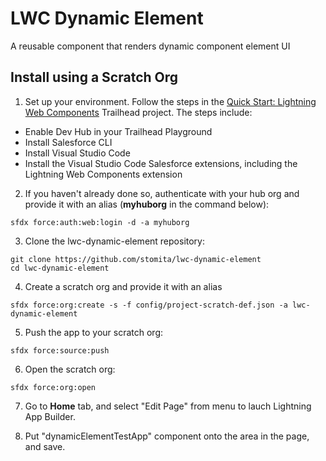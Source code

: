 # LWC Dynamic Element

A reusable component that renders dynamic component element UI

## Install using a Scratch Org

1. Set up your environment. Follow the steps in the [Quick Start: Lightning Web Components](https://trailhead.salesforce.com/content/learn/projects/quick-start-lightning-web-components/) Trailhead project. The steps include:

-   Enable Dev Hub in your Trailhead Playground
-   Install Salesforce CLI
-   Install Visual Studio Code
-   Install the Visual Studio Code Salesforce extensions, including the Lightning Web Components extension

2. If you haven't already done so, authenticate with your hub org and provide it with an alias (**myhuborg** in the command below):

```
sfdx force:auth:web:login -d -a myhuborg
```

3. Clone the lwc-dynamic-element repository:

```
git clone https://github.com/stomita/lwc-dynamic-element
cd lwc-dynamic-element
```

4. Create a scratch org and provide it with an alias

```
sfdx force:org:create -s -f config/project-scratch-def.json -a lwc-dynamic-element
```

5. Push the app to your scratch org:

```
sfdx force:source:push
```

6. Open the scratch org:

```
sfdx force:org:open
```

7. Go to **Home** tab, and select "Edit Page" from menu to lauch Lightning App Builder.

8. Put "dynamicElementTestApp" component onto the area in the page, and save.


